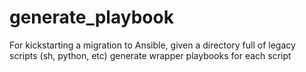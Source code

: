 # generate_playbook
For kickstarting a migration to Ansible, given a directory full of legacy scripts (sh, python, etc) generate wrapper playbooks for each script
